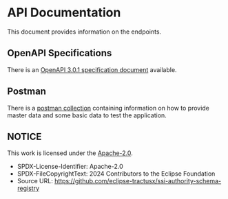 # API Documentation

This document provides information on the endpoints.

## OpenAPI Specifications

There is an [OpenAPI 3.0.1 specification document](./asr-service.yaml) available.

## Postman

There is a [postman collection](./postman) containing information on how to provide master data and some basic data to test the application.

## NOTICE

This work is licensed under the [Apache-2.0](https://www.apache.org/licenses/LICENSE-2.0).

* SPDX-License-Identifier: Apache-2.0
* SPDX-FileCopyrightText: 2024 Contributors to the Eclipse Foundation
* Source URL: <https://github.com/eclipse-tractusx/ssi-authority-schema-registry>